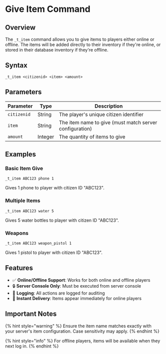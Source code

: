 # Give Item Command

## Overview

The `_t_item` command allows you to give items to players either online or offline. The items will be added directly to their inventory if they're online, or stored in their database inventory if they're offline.

## Syntax

```
_t_item <citizenid> <item> <amount>
```

## Parameters

| Parameter | Type | Description |
|-----------|------|-------------|
| `citizenid` | String | The player's unique citizen identifier |
| `item` | String | The item name to give (must match server configuration) |
| `amount` | Integer | The quantity of items to give |

## Examples

### Basic Item Give
```
_t_item ABC123 phone 1
```
Gives 1 phone to player with citizen ID "ABC123".

### Multiple Items
```
_t_item ABC123 water 5
```
Gives 5 water bottles to player with citizen ID "ABC123".

### Weapons
```
_t_item ABC123 weapon_pistol 1
```
Gives 1 pistol to player with citizen ID "ABC123".

## Features

- ✅ **Online/Offline Support**: Works for both online and offline players
- 🔒 **Server Console Only**: Must be executed from server console
- 📝 **Logging**: All actions are logged for auditing
- 🎯 **Instant Delivery**: Items appear immediately for online players

## Important Notes

{% hint style="warning" %}
Ensure the item name matches exactly with your server's item configuration. Case sensitivity may apply.
{% endhint %}

{% hint style="info" %}
For offline players, items will be available when they next log in.
{% endhint %}
